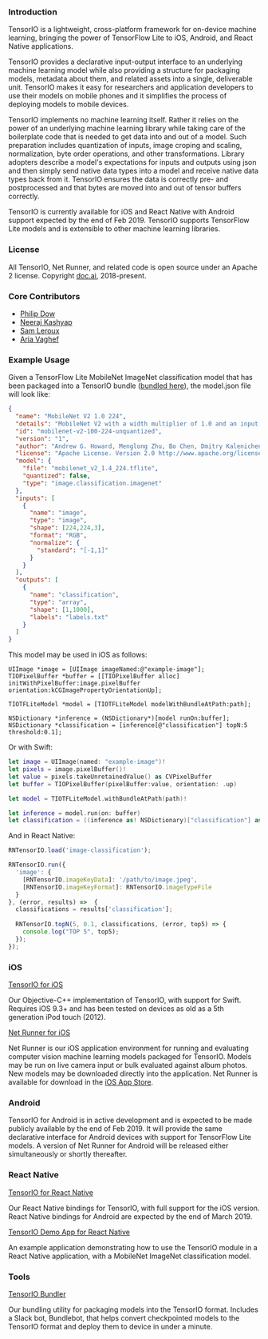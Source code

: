 ### Introduction

TensorIO is a lightweight, cross-platform framework for on-device machine learning, bringing the power of TensorFlow Lite to iOS, Android, and React Native applications. 

TensorIO provides a declarative input-output interface to an underlying machine learning model while also providing a structure for packaging models, metadata about them, and related assets into a single, deliverable unit. TensorIO makes it easy for researchers and application developers to use their models on mobile phones and it simplifies the process of deploying models to mobile devices.

TensorIO implements no machine learning itself. Rather it relies on the power of an underlying machine learning library while taking care of the boilerplate code that is needed to get data into and out of a model. Such preparation includes quantization of inputs, image croping and scaling, normalization, byte order operations, and other transformations. Library adopters describe a model's expectations for inputs and outputs using json and then simply send native data types into a model and receive native data types back from it. TensorIO ensures the data is correctly pre- and postprocessed and that bytes are moved into and out of tensor buffers correctly.

TensorIO is currently available for iOS and React Native with Android support expected by the end of Feb 2019. TensorIO supports TensorFlow Lite models and is extensible to other machine learning libraries.

### License

All TensorIO, Net Runner, and related code is open source under an Apache 2 license. Copyright [doc.ai](https://doc.ai), 2018-present.

### Core Contributors

- [Philip Dow](https://github.com/phildow)
- [Neeraj Kashyap](https://github.com/nkashy1)
- [Sam Leroux](https://github.com/SamLeroux)
- [Aria Vaghef](https://github.com/aria-doc-ai)

### Example Usage

Given a TensorFlow Lite MobileNet ImageNet classification model that has been packaged into a TensorIO bundle ([bundled here](https://github.com/doc-ai/tensorio/tree/master/models/image-classification.tfbundle)), the model.json file will look like:

```json
{
  "name": "MobileNet V2 1.0 224",
  "details": "MobileNet V2 with a width multiplier of 1.0 and an input resolution of 224x224. \n\nMobileNets are based on a streamlined architecture that have depth-wise separable convolutions to build light weight deep neural networks. Trained on ImageNet with categories such as trees, animals, food, vehicles, person etc. MobileNets: Efficient Convolutional Neural Networks for Mobile Vision Applications.",
  "id": "mobilenet-v2-100-224-unquantized",
  "version": "1",
  "author": "Andrew G. Howard, Menglong Zhu, Bo Chen, Dmitry Kalenichenko, Weijun Wang, Tobias Weyand, Marco Andreetto, Hartwig Adam",
  "license": "Apache License. Version 2.0 http://www.apache.org/licenses/LICENSE-2.0",
  "model": {
    "file": "mobilenet_v2_1.4_224.tflite",
    "quantized": false,
    "type": "image.classification.imagenet"
  },
  "inputs": [
    {
      "name": "image",
      "type": "image",
      "shape": [224,224,3],
      "format": "RGB",
      "normalize": {
        "standard": "[-1,1]"
      }
    }
  ],
  "outputs": [
    {
      "name": "classification",
      "type": "array",
      "shape": [1,1000],
      "labels": "labels.txt"
    }
  ]
}

```

This model may be used in iOS as follows:

```objc
UIImage *image = [UIImage imageNamed:@"example-image"];
TIOPixelBuffer *buffer = [[TIOPixelBuffer alloc] initWithPixelBuffer:image.pixelBuffer orientation:kCGImagePropertyOrientationUp];

TIOTFLiteModel *model = [TIOTFLiteModel modelWithBundleAtPath:path];

NSDictionary *inference = (NSDictionary*)[model runOn:buffer];
NSDictionary *classification = [inference[@"classification"] topN:5 threshold:0.1];
```

Or with Swift:

```swift
let image = UIImage(named: "example-image")!
let pixels = image.pixelBuffer()!
let value = pixels.takeUnretainedValue() as CVPixelBuffer
let buffer = TIOPixelBuffer(pixelBuffer:value, orientation: .up)

let model = TIOTFLiteModel.withBundleAtPath(path)!

let inference = model.run(on: buffer)
let classification = ((inference as! NSDictionary)["classification"] as! NSDictionary).topN(5, threshold: 0.1)
```

And in React Native:

```js
RNTensorIO.load('image-classification');

RNTensorIO.run({
  'image': {
    [RNTensorIO.imageKeyData]: '/path/to/image.jpeg',
    [RNTensorIO.imageKeyFormat]: RNTensorIO.imageTypeFile
  }
}, (error, results) =>  {
  classifications = results['classification'];
  
  RNTensorIO.topN(5, 0.1, classifications, (error, top5) => {
    console.log("TOP 5", top5);
  });
});
```

### iOS

[TensorIO for iOS](https://github.com/doc-ai/tensorio-ios)

Our Objective-C++ implementation of TensorIO, with support for Swift. Requires iOS 9.3+ and has been tested on devices as old as a 5th generation iPod touch (2012).

[Net Runner for iOS](https://github.com/doc-ai/net-runner-ios)

Net Runner is our iOS application environment for running and evaluating computer vision machine learning models packaged for TensorIO. Models may be run on live camera input or bulk evaluated against album photos. New models may be downloaded directly into the application. Net Runner is available for download in the [iOS App Store](https://itunes.apple.com/us/app/net-runner-by-doc-ai/id1435828634?mt=8).

### Android

TensorIO for Android is in active development and is expected to be made publicly available by the end of Feb 2019. It will provide the same declarative interface for Android devices with support for TensorFlow Lite models. A version of Net Runner for Android will be released either simultaneously or shortly thereafter.

<!--
[TensorIO for Android](https://github.com/doc-ai/tensorio-android)

[Net Runner for Android](https://github.com/doc-ai/net-runner-android)
-->

### React Native

[TensorIO for React Native](https://github.com/doc-ai/react-native-tensorio)

Our React Native bindings for TensorIO, with full support for the iOS version. React Native bindings for Android are expected by the end of March 2019.

[TensorIO Demo App for React Native](https://github.com/doc-ai/react-native-tensorio-example)

An example application demonstrating how to use the TensorIO module in a React Native application, with a MobileNet ImageNet classification model.

### Tools

[TensorIO Bundler](https://github.com/doc-ai/tensorio-bundler)

Our bundling utility for packaging models into the TensorIO format. Includes a Slack bot, Bundlebot, that helps convert checkpointed models to the TensorIO format and deploy them to device in under a minute.